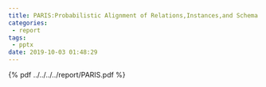 ```yaml
---
title: PARIS:Probabilistic Alignment of Relations,Instances,and Schema
categories:
 - report
tags:
 - pptx
date: 2019-10-03 01:48:29
---
```

{% pdf ../../../../report/PARIS.pdf %}
